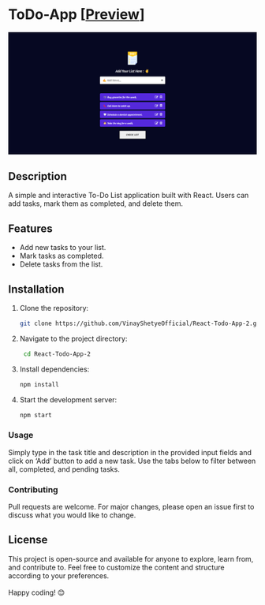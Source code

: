 # ToDo-App [[Preview](https://todo-app-live2.netlify.app/)]

![image](image.png)

## Description

A simple and interactive To-Do List application built with React. Users can add tasks, mark them as completed, and delete them.

## Features

- Add new tasks to your list.
- Mark tasks as completed.
- Delete tasks from the list.

## Installation

1. Clone the repository:

   ```bash
   git clone https://github.com/VinayShetyeOfficial/React-Todo-App-2.git
   ```

2. Navigate to the project directory:
   ```bash
    cd React-Todo-App-2
   ```
3. Install dependencies:

   ```bash
   npm install
   ```

4. Start the development server:
   ```bash
   npm start
   ```

### Usage

Simply type in the task title and description in the provided input fields and click on ‘Add’ button to add a new task.
Use the tabs below to filter between all, completed, and pending tasks.

### Contributing

Pull requests are welcome. For major changes, please open an issue first to discuss what you would like to change.

## License

This project is open-source and available for anyone to explore, learn from, and contribute to.
Feel free to customize the content and structure according to your preferences. <br><br> Happy coding! 😊
